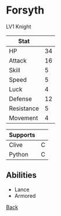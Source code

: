 # Forsyth

LV1 Knight

| Stat       | <!-- --> |
| ---------- | -------- |
| HP         | 34       |
| Attack     | 16       |
| Skill      | 5        |
| Speed      | 5        |
| Luck       | 4        |
| Defense    | 12       |
| Resistance | 5        |
| Movement   | 4        |

| Supports | <!-- --> |
| -------- | -------- |
| Clive    | C        |
| Python   | C        |

## Abilities

- Lance
- Armored

[Back](../README.md)
